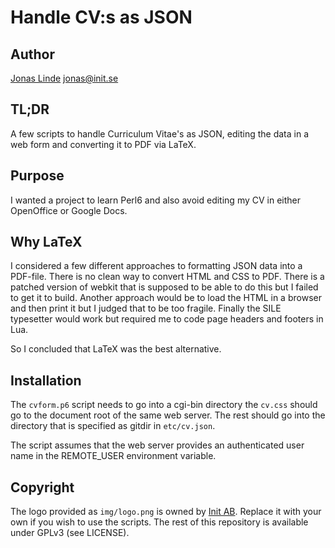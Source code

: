 # Handle CV:s as JSON

## Author
[Jonas Linde](http://jonas.init.se/) <jonas@init.se>

## TL;DR

A few scripts to handle Curriculum Vitae's as JSON, editing the data
in a web form and converting it to PDF via LaTeX.

## Purpose

I wanted a project to learn Perl6 and also avoid editing my CV in
either OpenOffice or Google Docs.

## Why LaTeX

I considered a few different approaches to formatting JSON data into a
PDF-file. There is no clean way to convert HTML and CSS to PDF. There
is a patched version of webkit that is supposed to be able to do this
but I failed to get it to build. Another approach would be to load the
HTML in a browser and then print it but I judged that to be too
fragile. Finally the SILE typesetter would work but required me to
code page headers and footers in Lua.

So I concluded that LaTeX was the best alternative.

## Installation

The `cvform.p6` script needs to go into a cgi-bin directory the
`cv.css` should go to the document root of the same web server. The
rest should go into the directory that is specified as gitdir in
`etc/cv.json`.

The script assumes that the web server provides an authenticated user
name in the REMOTE_USER environment variable.

## Copyright

The logo provided as `img/logo.png` is owned by
[Init AB](http://www.init.ab/). Replace it with your own if you wish
to use the scripts. The rest of this repository is available under
GPLv3 (see LICENSE).
